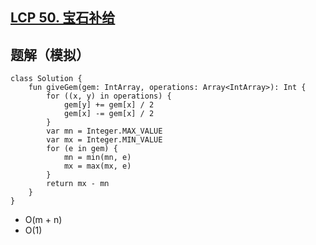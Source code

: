 ## [LCP 50. 宝石补给](https://leetcode.cn/problems/WHnhjV/?envType=daily-question&envId=2023-09-15)

## 题解（模拟）

```
class Solution {
    fun giveGem(gem: IntArray, operations: Array<IntArray>): Int {
        for ((x, y) in operations) {
            gem[y] += gem[x] / 2
            gem[x] -= gem[x] / 2
        }
        var mn = Integer.MAX_VALUE
        var mx = Integer.MIN_VALUE
        for (e in gem) {
            mn = min(mn, e)
            mx = max(mx, e)
        }
        return mx - mn
    }
}
```

- O(m + n)
- O(1)
